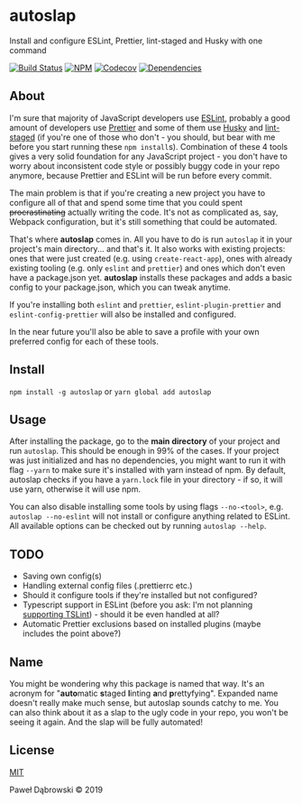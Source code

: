 # autoslap

Install and configure ESLint, Prettier, lint-staged and Husky with one command

[![Build Status](https://api.travis-ci.org/paolostyle/autoslap.svg?branch=master)](https://travis-ci.org/paolostyle/autoslap)
[![NPM](https://img.shields.io/npm/v/autoslap.svg)](https://www.npmjs.com/package/autoslap)
[![Codecov](https://codecov.io/gh/paolostyle/autoslap/branch/master/graph/badge.svg)](https://codecov.io/gh/paolostyle/autoslap)
[![Dependencies](https://david-dm.org/paolostyle/autoslap.svg)](https://david-dm.org/paolostyle/autoslap)

## About

I'm sure that majority of JavaScript developers use [ESLint](https://eslint.org), probably a good amount of developers use [Prettier](https://prettier.io) and some of them use [Husky](https://github.com/typicode/husky) and [lint-staged](https://github.com/okonet/lint-staged) (if you're one of those who don't - you should, but bear with me before you start running these `npm install`s). Combination of these 4 tools gives a very solid foundation for any JavaScript project - you don't have to worry about inconsistent code style or possibly buggy code in your repo anymore, because Prettier and ESLint will be run before every commit.

The main problem is that if you're creating a new project you have to configure all of that and spend some time that you could spent ~~procrastinating~~ actually writing the code. It's not as complicated as, say, Webpack configuration, but it's still something that could be automated.

That's where **autoslap** comes in. All you have to do is run `autoslap` it in your project's main directory... and that's it. It also works with existing projects: ones that were just created (e.g. using `create-react-app`), ones with already existing tooling (e.g. only `eslint` and `prettier`) and ones which don't even have a package.json yet. **autoslap** installs these packages and adds a basic config to your package.json, which you can tweak anytime.

If you're installing both `eslint` and `prettier`, `eslint-plugin-prettier` and `eslint-config-prettier` will also be installed and configured.

In the near future you'll also be able to save a profile with your own preferred config for each of these tools.

## Install

`npm install -g autoslap`
or
`yarn global add autoslap`

## Usage

After installing the package, go to the **main directory** of your project and run `autoslap`. This should be enough in 99% of the cases. If your project was just initialized and has no dependencies, you might want to run it with flag `--yarn` to make sure it's installed with yarn instead of npm. By default, autoslap checks if you have a `yarn.lock` file in your directory - if so, it will use yarn, otherwise it will use npm.

You can also disable installing some tools by using flags `--no-<tool>`, e.g. `autoslap --no-eslint` will not install or configure anything related to ESLint. All available options can be checked out by running `autoslap --help`.

## TODO

- Saving own config(s)
- Handling external config files (.prettierrc etc.)
- Should it configure tools if they're installed but not configured?
- Typescript support in ESLint (before you ask: I'm not planning [supporting TSLint](https://github.com/Microsoft/TypeScript/issues/29288)) - should it be even handled at all?
- Automatic Prettier exclusions based on installed plugins (maybe includes the point above?)

## Name

You might be wondering why this package is named that way. It's an acronym for "**auto**matic **s**taged **l**inting **a**nd **p**rettyfying". Expanded name doesn't really make much sense, but autoslap sounds catchy to me. You can also think about it as a slap to the ugly code in your repo, you won't be seeing it again. And the slap will be fully automated!

## License

[MIT](https://github.com/paolostyle/autoslap/blob/master/LICENSE)

Paweł Dąbrowski &copy; 2019
